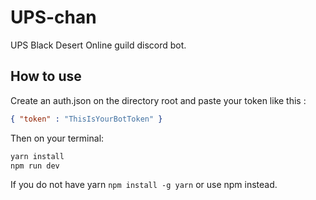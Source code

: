 # UPS-chan
UPS Black Desert Online guild discord bot.

## How to use

Create an auth.json on the directory root and paste your token like this :

```json
{ "token" : "ThisIsYourBotToken" }
```

Then on your terminal:

```sh
yarn install
npm run dev
```

If you do not have yarn ``` npm install -g yarn ``` or use npm instead.
